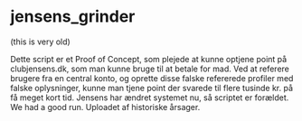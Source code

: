 # jensens_grinder
(this is very old)

Dette script er et Proof of Concept, som plejede at kunne optjene point på clubjensens.dk, som man kunne bruge til at betale for mad. Ved at referere brugere fra en central konto, og oprette disse falske refererede profiler med falske oplysninger, kunne man tjene point der svarede til flere tusinde kr. på få meget kort tid. Jensens har ændret systemet nu, så scriptet er forældet. We had a good run. Uploadet af historiske årsager.
